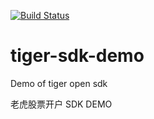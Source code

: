 [![Build Status](https://travis-ci.org/lct8712/tiger-sdk-demo.svg)](https://travis-ci.org/lct8712/tiger-sdk-demo)

# tiger-sdk-demo
Demo of tiger open sdk

老虎股票开户 SDK DEMO
